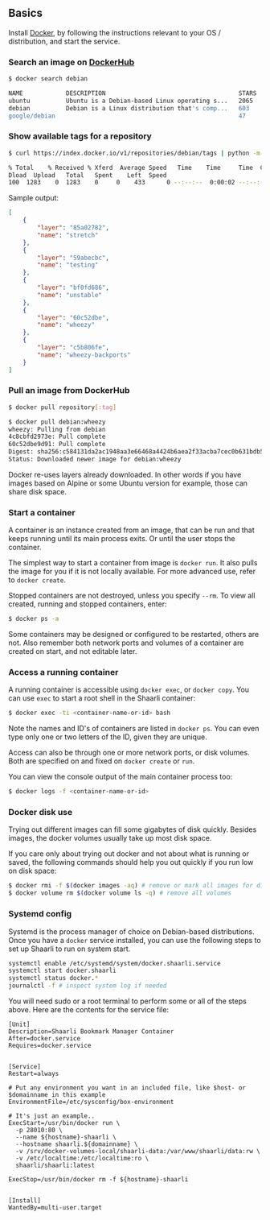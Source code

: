 ## Basics
Install [Docker](https://www.docker.com/), by following the instructions relevant
to your OS / distribution, and start the service.

### Search an image on [DockerHub](https://hub.docker.com/)

```bash
$ docker search debian

NAME            DESCRIPTION                                     STARS   OFFICIAL   AUTOMATED
ubuntu          Ubuntu is a Debian-based Linux operating s...   2065    [OK]
debian          Debian is a Linux distribution that's comp...   603     [OK]
google/debian                                                   47                 [OK]
```

### Show available tags for a repository
```bash
$ curl https://index.docker.io/v1/repositories/debian/tags | python -m json.tool

% Total    % Received % Xferd  Average Speed   Time    Time     Time  Current
Dload  Upload   Total   Spent    Left  Speed
100  1283    0  1283    0     0    433      0 --:--:--  0:00:02 --:--:--   433
```

Sample output:
```json
[
    {
        "layer": "85a02782",
        "name": "stretch"
    },
    {
        "layer": "59abecbc",
        "name": "testing"
    },
    {
        "layer": "bf0fd686",
        "name": "unstable"
    },
    {
        "layer": "60c52dbe",
        "name": "wheezy"
    },
    {
        "layer": "c5b806fe",
        "name": "wheezy-backports"
    }
]

```

### Pull an image from DockerHub
```bash
$ docker pull repository[:tag]

$ docker pull debian:wheezy
wheezy: Pulling from debian
4c8cbfd2973e: Pull complete
60c52dbe9d91: Pull complete
Digest: sha256:c584131da2ac1948aa3e66468a4424b6aea2f33acba7cec0b631bdb56254c4fe
Status: Downloaded newer image for debian:wheezy
```

Docker re-uses layers already downloaded. In other words if you have images based on Alpine or some Ubuntu version for example, those can share disk space.

### Start a container
A container is an instance created from an image, that can be run and that keeps running until its main process exits. Or until the user stops the container. 

The simplest way to start a container from image is ``docker run``. It also pulls the image for you if it is not locally available. For more advanced use, refer to ``docker create``.

Stopped containers are not destroyed, unless you specify ``--rm``. To view all created, running and stopped containers, enter:
```bash
$ docker ps -a
```

Some containers may be designed or configured to be restarted, others are not. Also remember both network ports and volumes of a container are created on start, and not editable later.

### Access a running container
A running container is accessible using ``docker exec``, or ``docker copy``. You can use ``exec`` to start a root shell in the Shaarli container:
```bash
$ docker exec -ti <container-name-or-id> bash
```
Note the names and ID's of containers are listed in ``docker ps``. You can even type only one or two letters of the ID, given they are unique.

Access can also be through one or more network ports, or disk volumes. Both are specified on and fixed on ``docker create`` or ``run``.

You can view the console output of the main container process too:
```bash
$ docker logs -f <container-name-or-id>
```

### Docker disk use
Trying out different images can fill some gigabytes of disk quickly. Besides images, the docker volumes usually take up most disk space.

If you care only about trying out docker and not about what is running or saved, the following commands should help you out quickly if you run low on disk space:

```bash
$ docker rmi -f $(docker images -aq) # remove or mark all images for disposal
$ docker volume rm $(docker volume ls -q) # remove all volumes
```

### Systemd config
Systemd is the process manager of choice on Debian-based distributions. Once you have a ``docker`` service installed, you can use the following steps to set up Shaarli to run on system start.

```bash
systemctl enable /etc/systemd/system/docker.shaarli.service
systemctl start docker.shaarli
systemctl status docker.*
journalctl -f # inspect system log if needed
```

You will need sudo or a root terminal to perform some or all of the steps above. Here are the contents for the service file:
```
[Unit]
Description=Shaarli Bookmark Manager Container
After=docker.service
Requires=docker.service


[Service]
Restart=always

# Put any environment you want in an included file, like $host- or $domainname in this example
EnvironmentFile=/etc/sysconfig/box-environment

# It's just an example..
ExecStart=/usr/bin/docker run \
  -p 28010:80 \
  --name ${hostname}-shaarli \
  --hostname shaarli.${domainname} \
  -v /srv/docker-volumes-local/shaarli-data:/var/www/shaarli/data:rw \
  -v /etc/localtime:/etc/localtime:ro \
  shaarli/shaarli:latest

ExecStop=/usr/bin/docker rm -f ${hostname}-shaarli


[Install]
WantedBy=multi-user.target
```
